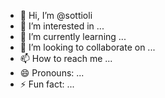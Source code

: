 - 👋 Hi, I’m @sottioli
- 👀 I’m interested in ...
- 🌱 I’m currently learning ...
- 💞️ I’m looking to collaborate on ...
- 📫 How to reach me ...
- 😄 Pronouns: ...
- ⚡ Fun fact: ...

<!---
sottioli/sottioli is a ✨ special ✨ repository because its `README.md` (this file) appears on your GitHub profile.
You can click the Preview link to take a look at your changes.
--->
